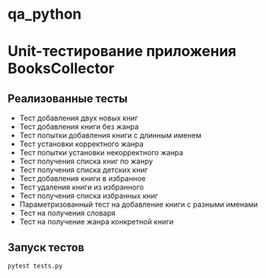 # qa_python
# Unit-тестирование приложения BooksCollector

## Реализованные тесты

- Тест добавления двух новых книг
- Тест добавления книги без жанра
- Тест попытки добавления книги с длинным именем
- Тест установки корректного жанра
- Тест попытки установки некорректного жанра
- Тест получения списка книг по жанру
- Тест получения списка детских книг
- Тест добавления книги в избранное
- Тест удаления книги из избранного
- Тест получения списка избранных книг
- Параметризованный тест на добавление книги с разными именами
- Тест на получения словаря
- Тест на получение жанра конкретной книги

## Запуск тестов

```bash
pytest tests.py